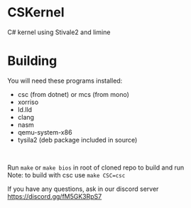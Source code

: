 # CSKernel
C# kernel using Stivale2 and limine

# Building
You will need these programs installed:
* csc (from dotnet) or mcs (from mono)
* xorriso
* ld.lld
* clang
* nasm
* qemu-system-x86
* tysila2 (deb package included in source)
</br>

Run ```make``` or ```make bios``` in root of cloned repo to build and run</br>
Note: to build with csc use ```make CSC=csc```

If you have any questions, ask in our discord server</br>
https://discord.gg/fM5GK3RpS7
